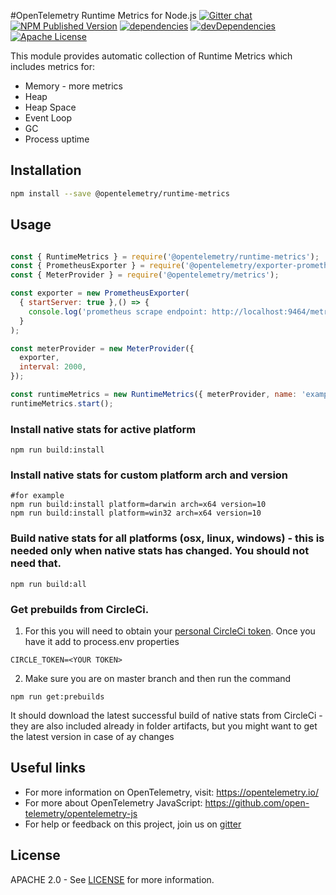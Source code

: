 #OpenTelemetry Runtime Metrics for Node.js
[![Gitter chat][gitter-image]][gitter-url]
[![NPM Published Version][npm-img]][npm-url]
[![dependencies][dependencies-image]][dependencies-url]
[![devDependencies][devDependencies-image]][devDependencies-url]
[![Apache License][license-image]][license-url]

This module provides automatic collection of Runtime Metrics which includes metrics for:
* Memory - more metrics
* Heap
* Heap Space
* Event Loop
* GC
* Process uptime


## Installation

```bash
npm install --save @opentelemetry/runtime-metrics
```

## Usage

```javascript

const { RuntimeMetrics } = require('@opentelemetry/runtime-metrics');
const { PrometheusExporter } = require('@opentelemetry/exporter-prometheus');
const { MeterProvider } = require('@opentelemetry/metrics');

const exporter = new PrometheusExporter(
  { startServer: true },() => {
    console.log('prometheus scrape endpoint: http://localhost:9464/metrics');
  }
);

const meterProvider = new MeterProvider({
  exporter,
  interval: 2000,
});

const runtimeMetrics = new RuntimeMetrics({ meterProvider, name: 'example-runtime-metrics' });
runtimeMetrics.start();

```

### Install native stats for active platform
```shell script
npm run build:install
```

### Install native stats for custom platform arch and version
```shell script
#for example
npm run build:install platform=darwin arch=x64 version=10
npm run build:install platform=win32 arch=x64 version=10
```

### Build native stats for all platforms (osx, linux, windows) - this is needed only when native stats has changed. You should not need that.
```shell script
npm run build:all
```

### Get prebuilds from CircleCi.
1. For this you will need to obtain your [personal CircleCi token][circleci-token].
Once you have it add to process.env properties
```
CIRCLE_TOKEN=<YOUR TOKEN>
```
2. Make sure you are on master branch and then run the command

```shell script
npm run get:prebuilds
```

It should download the latest successful build of native stats from CircleCi - they are also included already in folder artifacts,
but you might want to get the latest version in case of ay changes

## Useful links

- For more information on OpenTelemetry, visit: <https://opentelemetry.io/>
- For more about OpenTelemetry JavaScript: <https://github.com/open-telemetry/opentelemetry-js>
- For help or feedback on this project, join us on [gitter][gitter-url]

## License

APACHE 2.0 - See [LICENSE][license-url] for more information.

[gitter-image]: https://badges.gitter.im/open-telemetry/opentelemetry-js-contrib.svg
[gitter-url]: https://gitter.im/open-telemetry/opentelemetry-node?utm_source=badge&utm_medium=badge&utm_campaign=pr-badge&utm_content=badge
[license-url]: https://github.com/open-telemetry/opentelemetry-js-contrib/blob/master/LICENSE
[license-image]: https://img.shields.io/badge/license-Apache_2.0-green.svg?style=flat
[dependencies-image]: https://david-dm.org/open-telemetry/opentelemetry-js-contrib.svg?path=packages%2Fopentelemetry-runtime-metrics
[dependencies-url]: https://david-dm.org/open-telemetry/opentelemetry-js-contrib?path=packages%2Fopentelemetry-runtime-metrics
[devDependencies-image]: https://david-dm.org/open-telemetry/opentelemetry-js-contrib.svg?path=packages%2Fopentelemetry-runtime-metrics&type=dev
[devDependencies-url]: https://david-dm.org/open-telemetry/opentelemetry-js-contrib?path=packages%2Fopentelemetry-runtime-metrics&type=dev
[npm-url]: https://www.npmjs.com/package/@opentelemetry/runtime-metrics
[npm-img]: https://badge.fury.io/js/%40opentelemetry%2Fruntime-metrics.svg
[circleci-token]: https://circleci.com/docs/2.0/managing-api-tokens/#creating-a-personal-api-token
